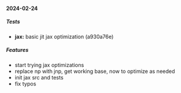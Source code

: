#### 2024-02-24

##### Tests

* **jax:**  basic jit jax optimization (a930a76e)

##### Features

- start trying jax optimizations
- replace np with jnp, get working base, now to optimize as needed
- init jax src and tests
- fix typos